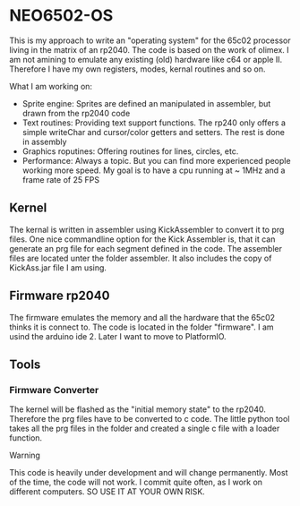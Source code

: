 # NEO6502-OS

This is my approach to write an "operating system" for the 65c02 processor living in the matrix of an rp2040. The code is based on the work of olimex.
I am not amining to emulate any existing (old) hardware like c64 or apple II. Therefore I have my own registers, modes, kernal routines and so on.

What I am working on:
- Sprite engine: Sprites are defined an manipulated in assembler, but drawn from the rp2040 code
- Text routines: Providing text support functions. The rp240 only offers a simple writeChar and cursor/color getters and setters. The rest is done in assembly
- Graphics roputines: Offering routines for lines, circles, etc.
- Performance: Always a topic. But you can find more experienced people working more speed. My goal is to have a cpu running at ~ 1MHz and a frame rate of 25 FPS 

## Kernel 
The kernal is written in assembler using KickAssembler to convert it to prg files. One nice commandline option for the Kick Assembler is, that it can
generate an prg file for each segment defined in the code.
The assembler files are located unter the folder assembler. It also includes the copy of KickAss.jar file I am using.

## Firmware rp2040
The firmware emulates the memory and all the hardware that the 65c02 thinks it is connect to. The code is located in the folder "firmware". I am
usind the arduino ide 2. Later I want to move to PlatformIO.

## Tools
### Firmware Converter
The kernel will be flashed as the "initial memory state" to the rp2040. Therefore the prg files have to be converted to c code. The little python tool 
takes all the prg files in the folder and created a single c file with a loader function.

> [!WARNING]
> This code is heavily under development and will change permanently. Most of the time, the code will not work. I commit quite often, as I work on different
> computers. SO USE IT AT YOUR OWN RISK.


